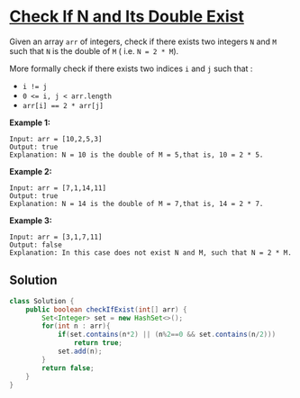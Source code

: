 # [Check If N and Its Double Exist](https://leetcode.com/problems/check-if-n-and-its-double-exist/)

Given an array `arr` of integers, check if there exists two integers `N` and `M` such that `N` is the double of `M` ( i.e. `N = 2 * M`).

More formally check if there exists two indices `i` and `j` such that :

- `i != j`
- `0 <= i, j < arr.length`
- `arr[i] == 2 * arr[j]`

 

**Example 1:**

```
Input: arr = [10,2,5,3]
Output: true
Explanation: N = 10 is the double of M = 5,that is, 10 = 2 * 5.
```

**Example 2:**

```
Input: arr = [7,1,14,11]
Output: true
Explanation: N = 14 is the double of M = 7,that is, 14 = 2 * 7.
```

**Example 3:**

```
Input: arr = [3,1,7,11]
Output: false
Explanation: In this case does not exist N and M, such that N = 2 * M.
```

 

## Solution

```java
class Solution {
    public boolean checkIfExist(int[] arr) {
        Set<Integer> set = new HashSet<>();
        for(int n : arr){
            if(set.contains(n*2) || (n%2==0 && set.contains(n/2)))
                return true;
            set.add(n);
        }
        return false;
    }
}
```

